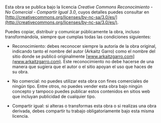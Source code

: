 Esta obra se publica bajo la licencia *Creative Commons Reconocimiento - No Comercial - Compartir Igual 3.0*, cuyos detalles puedes consultar en [http://creativecommons.org/licenses/by-nc-sa/3.0/es/](http://creativecommons.org/licenses/by-nc-sa/3.0/es/).Puedes copiar, distribuir y comunicar públicamente la obra, incluso transformándola, siempre que cumplas todas las condiciones siguientes:- Reconocimiento: debes reconocer siempre la autoría de la obra original, indicando tanto el nombre del autor (Arkaitz Garro) como el nombre del sitio donde se publicó originalmente [www.arkaitzgarro.com](www.arkaitzgarro.com). Este reconocimiento no debe hacerse de una manera que sugiera que el autor o el sitio apoyan el uso que haces de su obra.- No comercial: no puedes utilizar esta obra con fines comerciales de ningún tipo. Entre otros, no puedes vender esta obra bajo ningún concepto y tampoco puedes publicar estos contenidos en sitios web que incluyan publicidad de cualquier tipo.- Compartir igual: si alteras o transformas esta obra o si realizas una obra derivada, debes compartir tu trabajo obligatoriamente bajo esta misma licencia.